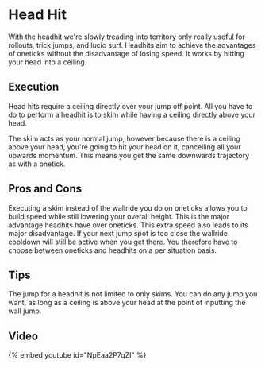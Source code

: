 # Head Hit

With the headhit we're slowly treading into territory only really useful for rollouts, trick jumps, 
and lucio surf. Headhits aim to achieve the advantages of oneticks 
without the disadvantage of losing speed. It works by hitting your head into a ceiling.

## Execution
Head hits require a ceiling directly over your jump off point. 
All you have to do to perform a headhit is to skim while having a ceiling directly above your head.

The skim acts as your normal jump, however because there is a ceiling above your head, 
you're going to hit your head on it, cancelling all your upwards momentum. 
This means you get the same downwards trajectory as with a onetick.

## Pros and Cons
Executing a skim instead of the wallride you do on oneticks allows you to build speed 
while still lowering your overall height. This is the major advantage headhits have over oneticks. 
This extra speed also leads to its major disadvantage. If your next jump spot is too close 
the wallride cooldown will still be active when you get there. 
You therefore have to choose between oneticks and headhits on a per situation basis.

## Tips
The jump for a headhit is not limited to only skims. You can do any jump you want, 
as long as a ceiling is above your head at the point of inputting the wall jump.

## Video
{% embed youtube id="NpEaa2P7qZI" %}